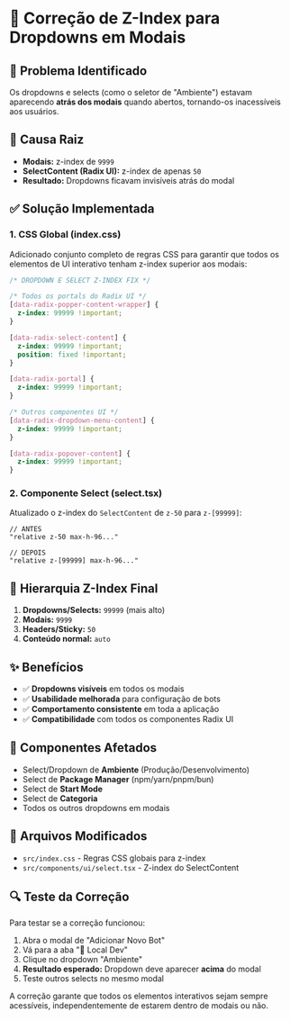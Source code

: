 # 🔧 Correção de Z-Index para Dropdowns em Modais

## 🚨 Problema Identificado

Os dropdowns e selects (como o seletor de "Ambiente") estavam aparecendo **atrás dos modais** quando abertos, tornando-os inacessíveis aos usuários.

## 🎯 Causa Raiz

- **Modais:** z-index de `9999`
- **SelectContent (Radix UI):** z-index de apenas `50`
- **Resultado:** Dropdowns ficavam invisíveis atrás do modal

## ✅ Solução Implementada

### 1. **CSS Global (index.css)**
Adicionado conjunto completo de regras CSS para garantir que todos os elementos de UI interativo tenham z-index superior aos modais:

```css
/* DROPDOWN E SELECT Z-INDEX FIX */

/* Todos os portals do Radix UI */
[data-radix-popper-content-wrapper] {
  z-index: 99999 !important;
}

[data-radix-select-content] {
  z-index: 99999 !important;
  position: fixed !important;
}

[data-radix-portal] {
  z-index: 99999 !important;
}

/* Outros componentes UI */
[data-radix-dropdown-menu-content] {
  z-index: 99999 !important;
}

[data-radix-popover-content] {
  z-index: 99999 !important;
}
```

### 2. **Componente Select (select.tsx)**
Atualizado o z-index do `SelectContent` de `z-50` para `z-[99999]`:

```tsx
// ANTES
"relative z-50 max-h-96..."

// DEPOIS  
"relative z-[99999] max-h-96..."
```

## 🎯 Hierarquia Z-Index Final

1. **Dropdowns/Selects:** `99999` (mais alto)
2. **Modais:** `9999` 
3. **Headers/Sticky:** `50`
4. **Conteúdo normal:** `auto`

## ✨ Benefícios

- ✅ **Dropdowns visíveis** em todos os modais
- ✅ **Usabilidade melhorada** para configuração de bots
- ✅ **Comportamento consistente** em toda a aplicação
- ✅ **Compatibilidade** com todos os componentes Radix UI

## 🧪 Componentes Afetados

- Select/Dropdown de **Ambiente** (Produção/Desenvolvimento)
- Select de **Package Manager** (npm/yarn/pnpm/bun)
- Select de **Start Mode** 
- Select de **Categoria**
- Todos os outros dropdowns em modais

## 📝 Arquivos Modificados

- `src/index.css` - Regras CSS globais para z-index
- `src/components/ui/select.tsx` - Z-index do SelectContent

## 🔍 Teste da Correção

Para testar se a correção funcionou:

1. Abra o modal de "Adicionar Novo Bot"
2. Vá para a aba "🎯 Local Dev"
3. Clique no dropdown "Ambiente"
4. **Resultado esperado:** Dropdown deve aparecer **acima** do modal
5. Teste outros selects no mesmo modal

A correção garante que todos os elementos interativos sejam sempre acessíveis, independentemente de estarem dentro de modais ou não.
